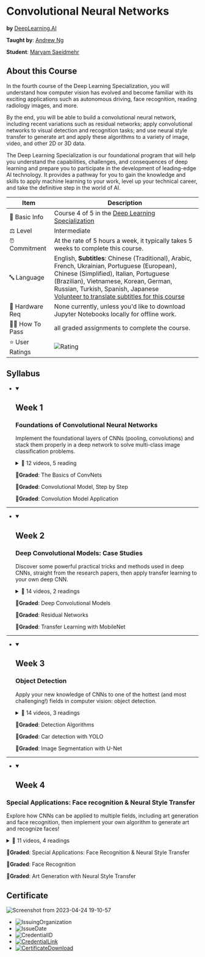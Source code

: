 # Convolutional Neural Networks

**by** <a href="https://DeepLearning.AI/">DeepLearning.AI</a>

**Taught by**: <a href="https://www.coursera.org/instructor/andrewng">Andrew Ng</a>

**Student**: <a href="https://maryamsaeedmehr.github.io/">Maryam Saeidmehr</a>

## About this Course

In the fourth course of the Deep Learning Specialization, you will understand how computer vision has evolved and become familiar with its exciting applications such as autonomous driving, face recognition, reading radiology images, and more.

By the end, you will be able to build a convolutional neural network, including recent variations such as residual networks; apply convolutional networks to visual detection and recognition tasks; and use neural style transfer to generate art and apply these algorithms to a variety of image, video, and other 2D or 3D data.

The Deep Learning Specialization is our foundational program that will help you understand the capabilities, challenges, and consequences of deep learning and prepare you to participate in the development of leading-edge AI technology. It provides a pathway for you to gain the knowledge and skills to apply machine learning to your work, level up your technical career, and take the definitive step in the world of AI.

| Item | Description |
|---|---|
| 📓 Basic Info  |  Course 4 of 5 in the <a href="https://www.coursera.org/specializations/deep-learning">Deep Learning Specialization</a>  |
| ⚖️ Level  | Intermediate  |
| ⏰ Commitment  | At the rate of 5 hours a week, it typically takes 5 weeks to complete this course.  |
| 🔤 Language  | English, **Subtitles**: Chinese (Traditional), Arabic, French, Ukrainian, Portuguese (European), Chinese (Simplified), Italian, Portuguese (Brazilian), Vietnamese, Korean, German, Russian, Turkish, Spanish, Japanese</br> <a href="https://www.coursera.org/learn/neural-networks-deep-learning/home/info#">Volunteer to translate subtitles for this course</a>  |
| :wrench: Hardware Req | None currently, unless you'd like to download Jupyter Notebooks locally for offline work. |
| 🧑‍🎓 How To Pass  |  all graded assignments to complete the course. |
| ⭐ User Ratings  | ![Rating](https://img.shields.io/badge/rating-4.9-brightgreen) |

## Syllabus

- <details open><summary><h2>Week 1</h2></summary>

  ### Foundations of Convolutional Neural Networks

  Implement the foundational layers of CNNs (pooling, convolutions) and stack them properly in a deep network to solve multi-class image classification problems.

  <details>
    <summary>📂 12 videos, 5 reading</summary>

  - Video: Computer Vision
  - Video: Edge Detection Example
  - Video: More Edge Detection
  - Video: Padding
  - App Item: [IMPORTANT] Have questions, issues or ideas? Join our Community!
  - Video: Strided Convolutions
  - Video: Convolutions Over Volume
  - Video: One Layer of a Convolutional Network
  - Reading: Clarifications about Upcoming Simple Convolutional Network Example Video
  - Video: Simple Convolutional Network Example
  - Video: Pooling Layers
  - Reading: Clarifications about Upcoming CNN Example Video
  - Video: CNN Example
  - Reading: Clarifications about Upcoming Why Convolutions?
  - Video: Why Convolutions?
  - App Item: Lecture Notes W1
  - Reading: How to Download your Notebook
  - Reading: H​ow to Refresh your Workspace
  - Video: Yann LeCun Interview

  </details>

  🔬**Graded**: The Basics of ConvNets

  🔬**Graded**: Convolutional Model, Step by Step

  🔬**Graded**: Convolution Model Application

</details>

---  

- <details open><summary><h2>Week 2</h2></summary>

  ### Deep Convolutional Models: Case Studies

  Discover some powerful practical tricks and methods used in deep CNNs, straight from the research papers, then apply transfer learning to your own deep CNN.

  <details>
    <summary>📂 14 videos, 2 readings</summary>

    - Video: Why look at case studies?
    - Video: Classic Networks
    - Video: ResNets
    - Video: Why ResNets Work?
    - Video: Networks in Networks and 1x1 Convolutions
    - Reading: Clarifications about Upcoming Inception Network Motivation Video
    - Video: Inception Network Motivation
    - Video: Inception Network
    - Video: MobileNet
    - Video: MobileNet Architecture
    - Video: EfficientNet
    - Video: Using Open-Source Implementation
    - Video: Transfer Learning
    - Video: Data Augmentation
    - Video: State of Computer Vision
    - App Item: Lecture Notes W2
    - Reading: Note on the Upcoming Programming Assignment - Residual Networks

  </details>

  🔬**Graded**: Deep Convolutional Models

  🔬**Graded**: Residual Networks

  🔬**Graded**: Transfer Learning with MobileNet

</details>

---

- <details open><summary><h2>Week 3</h2></summary>

  ### Object Detection

  Apply your new knowledge of CNNs to one of the hottest (and most challenging!) fields in computer vision: object detection.

  <details>
    <summary>📂 14 videos, 3 readings</summary>

    - Video: Object Localization
    - Video: Landmark Detection
    - Video: Object Detection
    - Reading: Clarifications about Upcoming Convolutional Implementation of Sliding Windows Video
    - Video: Convolutional Implementation of Sliding Windows
    - Video: Bounding Box Predictions
    - Video: Intersection Over Union
    - Video: Non-max Suppression
    - Video: Anchor Boxes
    - Reading: Clarifications about Upcoming YOLO Algorithm Video
    - Video: YOLO Algorithm
    - Video: Region Proposals (Optional)
    - Video: Semantic Segmentation with U-Net
    - Video: Transpose Convolutions
    - Video: U-Net Architecture Intuition
    - Video: U-Net Architecture
    - App Item: Lecture Notes W3
    - Reading: Clear Output Before Submitting (For U-Net Assignment)

  </details>

  🔬**Graded**: Detection Algorithms

  🔬**Graded**: Car detection with YOLO

  🔬**Graded**: Image Segmentation with U-Net
  
</details>

---

- <details open><summary><h2>Week 4</h2></summary>

### Special Applications: Face recognition & Neural Style Transfer

  Explore how CNNs can be applied to multiple fields, including art generation and face recognition, then implement your own algorithm to generate art and recognize faces!

  <details>
    <summary>📂 11 videos, 4 readings</summary>

    - Video: What is Face Recognition?
    - Video: One Shot Learning
    - Video: Siamese Network
    - Video: Triplet Loss
    - Reading: Clarifications about Upcoming Face Verification and Binary Classification Video
    - Video: Face Verification and Binary Classification
    - Video: What is Neural Style Transfer?
    - Video: What are deep ConvNets learning?
    - Video: Cost Function
    - Video: Content Cost Function
    - Reading: Clarifications about Upcoming Style Cost Function Video
    - Video: Style Cost Function
    - Video: 1D and 3D Generalizations
    - App Item: Lecture Notes W4
    - Reading: References
    - Reading: Acknowledgments

  </details>

  🔬**Graded**: Special Applications: Face Recognition & Neural Style Transfer

  🔬**Graded**: Face Recognition

  🔬**Graded**: Art Generation with Neural Style Transfer

</details>

## Certificate
  
  ![Screenshot from 2023-04-24 19-10-57](https://user-images.githubusercontent.com/60509979/234047693-3675a684-e024-43e8-88eb-7326ec68846f.png)
  
- ![IssuingOrganization](https://img.shields.io/badge/Issuing%20Organization-Coursera-informational)
- ![IssueDate](https://img.shields.io/badge/Issue%20Date-Oct%202022-informational)
- ![CredentialID](https://img.shields.io/badge/Credential%20ID-8W82DPBGYMJ4-informational)
- <a href="https://www.coursera.org/account/accomplishments/certificate/8W82DPBGYMJ4">![CredentialLink](https://img.shields.io/badge/Credential%20Link-https://www.coursera.org/account/accomplishments/certificate/8W82DPBGYMJ4-informational)</a>
- <a href="https://github.com/BitterOcean/coursera-deep-learning-specialization/blob/main/Convolutional-Neural-Network/Certificate.pdf">![CertificateDownload](https://img.shields.io/badge/Certificate-Download%20PDF-informational)</a>

